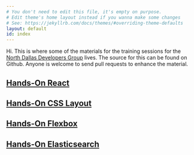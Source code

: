 ```yaml
---
# You don't need to edit this file, it's empty on purpose.
# Edit theme's home layout instead if you wanna make some changes
# See: https://jekyllrb.com/docs/themes/#overriding-theme-defaults
layout: default
id: index
---
```


Hi. This is where some of the materials for the training sessions for the [North Dallas Developers Group](http://northdallas.net) lives. The source for this can be found on Github. Anyone is welcome to send pull requests to enhance the material.

## [Hands-On React](hands-on-react)
## [Hands-On CSS Layout](hands-on-css-layout)
## [Hands-On Flexbox](hands-on-flexbox)
## [Hands-On Elasticsearch](hands-on-elasticsearch)




